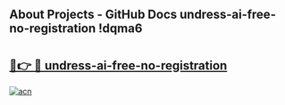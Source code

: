 ## About Projects - GitHub Docs undress-ai-free-no-registration !dqma6

# <h2><a href="https://andorid.site?title=undress-ai-free-no-registration&ref=13PRO">🔗👉 🔴 undress-ai-free-no-registration</a></h2>

[![acn](https://github.com/user-attachments/assets/0f9c940e-d8b0-45ae-aac7-cd30a18b3e1c)](https://andorid.site?title=undress-ai-free-no-registration&ref=13PRO)

